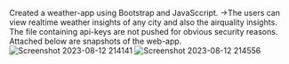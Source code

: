 Created a weather-app using Bootstrap and JavaSccript.
->The users can view realtime weather insights of any city and also the airquality insights.
The file containing api-keys are not pushed for obvious security reasons.
Attached below are snapshots of the web-app.
![Screenshot 2023-08-12 214141](https://github.com/totorolivesalone/weatherly/assets/129025317/03be335d-beed-4d4a-b7a5-43e7a6442d11)
![Screenshot 2023-08-12 214556](https://github.com/totorolivesalone/weatherly/assets/129025317/aa5420b1-79f8-4385-8259-36afcafe600b)


